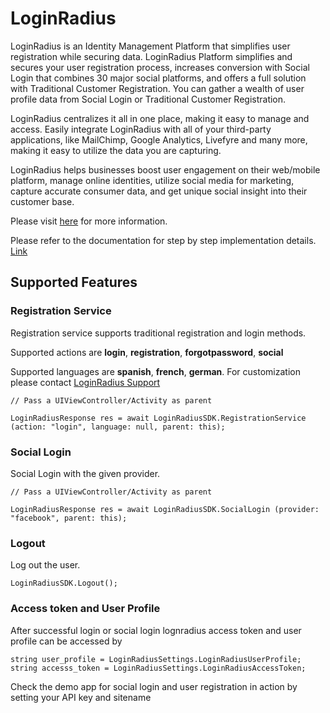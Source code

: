 # LoginRadius

LoginRadius is an Identity Management Platform that simplifies user registration while securing data. LoginRadius Platform simplifies and secures your user registration process, increases conversion with Social Login that combines 30 major social platforms, and offers a full solution with Traditional Customer Registration. You can gather a wealth of user profile data from Social Login or Traditional Customer Registration.

LoginRadius centralizes it all in one place, making it easy to manage and access. Easily integrate LoginRadius with all of your third-party applications, like MailChimp, Google Analytics, Livefyre and many more, making it easy to utilize the data you are capturing.

LoginRadius helps businesses boost user engagement on their web/mobile platform, manage online identities, utilize social media for marketing, capture accurate consumer data, and get unique social insight into their customer base.

Please visit [here](http://www.loginradius.com/) for more information.

Please refer to the documentation for step by step implementation details. [Link](http://apidocs.loginradius.com/docs/xamarin-library-v1)

## Supported Features

### Registration Service

Registration service supports traditional registration and login methods.

Supported actions are __login__, __registration__, __forgotpassword__, __social__

Supported languages are __spanish__, __french__, __german__. For customization please contact [LoginRadius Support](http://support.loginradius.com/hc/en-us/requests/new)

```
// Pass a UIViewController/Activity as parent

LoginRadiusResponse res = await LoginRadiusSDK.RegistrationService (action: "login", language: null, parent: this);

```

### Social Login

Social Login with the given provider.

```
// Pass a UIViewController/Activity as parent

LoginRadiusResponse res = await LoginRadiusSDK.SocialLogin (provider: "facebook", parent: this);

```

### Logout
Log out the user.

```
LoginRadiusSDK.Logout();

```

### Access token and User Profile

After successful login or social login lognradius access token and user profile can be accessed by

```
string user_profile = LoginRadiusSettings.LoginRadiusUserProfile;
string accesss_token = LoginRadiusSettings.LoginRadiusAccessToken;

```
Check the demo app for social login and user registration in action by setting your API key and sitename